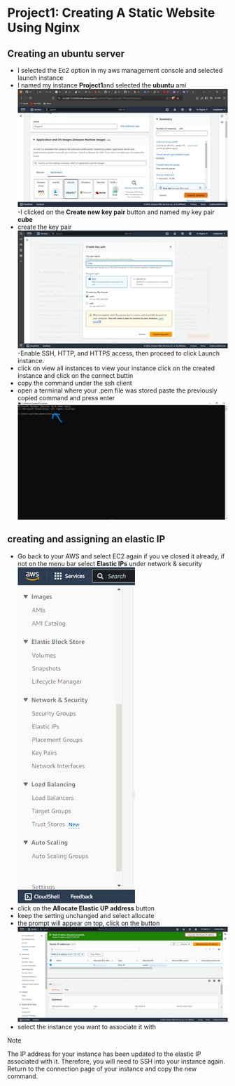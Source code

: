 # Project1: Creating A Static Website Using Nginx

## Creating an ubuntu server
- I selected the Ec2 option in my aws management console and selected launch instance
- I named my instance **Project1**and selected the **ubuntu** ami![1](img/Screenshot%20(3).png)
-I clicked on the **Create new key pair** button and named my key pair **cube** 
- create the key pair ![2](img/Screenshot%20(4).png)
-Enable SSH, HTTP, and HTTPS access, then proceed to click Launch instance.
- click on view all instances to view your instance
click on the created instance and click on the connect buttin
- copy the command under the ssh client
- open a terminal where your .pem file was stored paste the previously copied command and press enter
![3](img/Screenshot%20(5).png)

## creating and assigning an elastic IP
- Go back to your AWS and select EC2 again if you ve closed it already, if not on the menu bar select **Elastic IPs** under network & security
![4](img/Screenshot%20(6).png)
- click on the **Allocate Elastic UP address** button
- keep the setting unchanged and select allocate
- the prompt will appear on top, click on the button 
![1](img/14.png)
- select the instance you want to associate it with
> [!NOTE]
> The IP address for your instance has been updated to the elastic IP associated with it. Therefore, you will need to SSH into your instance again. Return to the connection page of your instance and copy the new command.





